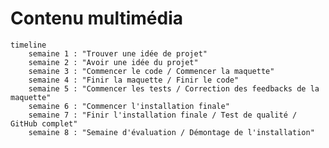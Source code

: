 # Contenu multimédia

```mermaid
timeline
    semaine 1 : "Trouver une idée de projet"
    semaine 2 : "Avoir une idée du projet"
    semaine 3 : "Commencer le code / Commencer la maquette"
    semaine 4 : "Finir la maquette / Finir le code"
    semaine 5 : "Commencer les tests / Correction des feedbacks de la maquette"
    semaine 6 : "Commencer l'installation finale"
    semaine 7 : "Finir l'installation finale / Test de qualité / GitHub complet"
    semaine 8 : "Semaine d'évaluation / Démontage de l'installation"
```
<!--
## Références

* [Inventaire multimédia](https://tim-montmorency.com/582523-gestion/#/contenus/3_planification/70_inventaire_multimedia/)
* [Arborescence](https://tim-montmorency.com/582523-gestion/#/contenus/3_planification/71_arborescence/)
* [Nomenclature](https://tim-montmorency.com/582523-gestion/#/contenus/3_planification/72_nomenclature/)
-->

